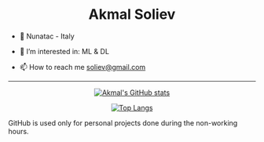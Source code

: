 <div align="center">
  <h1>Akmal Soliev</h1>
</div>

- 🏢 Nunatac - Italy 

- 👀 I’m interested in: ML & DL 

- 📫 How to reach me soliev@gmail.com 

-------------------------------

<div align="center">
  
[![Akmal's GitHub stats](https://github-readme-stats.vercel.app/api?username=akmalsoliev&show_icons=true&theme=radical)](https://github.com/anuraghazra/github-readme-stats) 

[![Top Langs](https://github-readme-stats.vercel.app/api/top-langs/?username=akmalsoliev&layout=compact&theme=radical)](https://github.com/anuraghazra/github-readme-stats)
</div>


GitHub is used only for personal projects done during the non-working hours. 



<!---
akmalsoliev/akmalsoliev is a ✨ special ✨ repository because its `README.md` (this file) appears on your GitHub profile.
You can click the Preview link to take a look at your changes.
--->
